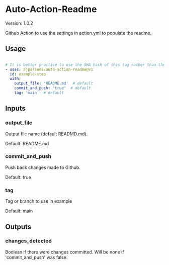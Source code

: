 # Auto-Action-Readme

Version: 1.0.2

Github Action to use the settings in action.yml to populate the readme.

## Usage

```yaml

# It is better practice to use the SHA hash of this tag rather than the tag itself.
- uses: ajparsons/auto-action-readme@v1
  id: example-step 
  with:
    output_file: 'README.md'  # default
    commit_and_push: 'true'  # default
    tag: 'main'  # default

```

## Inputs

### output_file

Output file name (default READMD.md).

Default: README.md

### commit_and_push

Push back changes made to Github.

Default: true

### tag

Tag or branch to use in example

Default: main

## Outputs

### changes_detected

Boolean if there were changes committed. Will be none if 'commit_and_push' was false.

